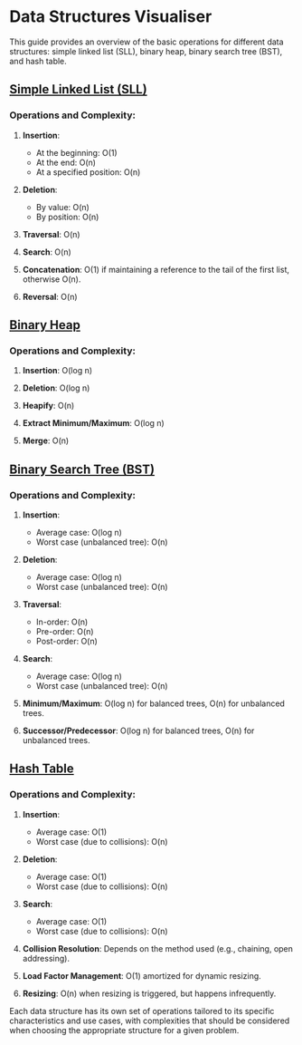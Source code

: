 # Data Structures Visualiser

This guide provides an overview of the basic operations for different data structures: simple linked list (SLL), binary heap, binary search tree (BST), and hash table.

## [Simple Linked List (SLL)](https://www.geeksforgeeks.org/data-structures/linked-list/?ref=lbp)

### Operations and Complexity:

1. **Insertion**: 
   - At the beginning: O(1)
   - At the end: O(n)
   - At a specified position: O(n)

2. **Deletion**: 
   - By value: O(n)
   - By position: O(n)

3. **Traversal**: O(n)

4. **Search**: O(n)

5. **Concatenation**: O(1) if maintaining a reference to the tail of the first list, otherwise O(n).

6. **Reversal**: O(n)

## [Binary Heap](https://www.geeksforgeeks.org/binary-heap/)

### Operations and Complexity:

1. **Insertion**: O(log n) 

2. **Deletion**: O(log n) 

3. **Heapify**: O(n)

4. **Extract Minimum/Maximum**: O(log n) 

5. **Merge**: O(n)

## [Binary Search Tree (BST)](https://www.geeksforgeeks.org/binary-search-tree-data-structure/)

### Operations and Complexity:

1. **Insertion**: 
   - Average case: O(log n)
   - Worst case (unbalanced tree): O(n)

2. **Deletion**: 
   - Average case: O(log n)
   - Worst case (unbalanced tree): O(n)

3. **Traversal**: 
   - In-order: O(n)
   - Pre-order: O(n)
   - Post-order: O(n)

4. **Search**: 
   - Average case: O(log n)
   - Worst case (unbalanced tree): O(n)

5. **Minimum/Maximum**: O(log n) for balanced trees, O(n) for unbalanced trees.

6. **Successor/Predecessor**: O(log n) for balanced trees, O(n) for unbalanced trees.

## [Hash Table](https://www.geeksforgeeks.org/hash-table-data-structure/)

### Operations and Complexity:

1. **Insertion**: 
   - Average case: O(1)
   - Worst case (due to collisions): O(n)

2. **Deletion**: 
   - Average case: O(1)
   - Worst case (due to collisions): O(n)

3. **Search**: 
   - Average case: O(1)
   - Worst case (due to collisions): O(n)

4. **Collision Resolution**: Depends on the method used (e.g., chaining, open addressing).

5. **Load Factor Management**: O(1) amortized for dynamic resizing.

6. **Resizing**: O(n) when resizing is triggered, but happens infrequently.

Each data structure has its own set of operations tailored to its specific characteristics and use cases, with complexities that should be considered when choosing the appropriate structure for a given problem.

